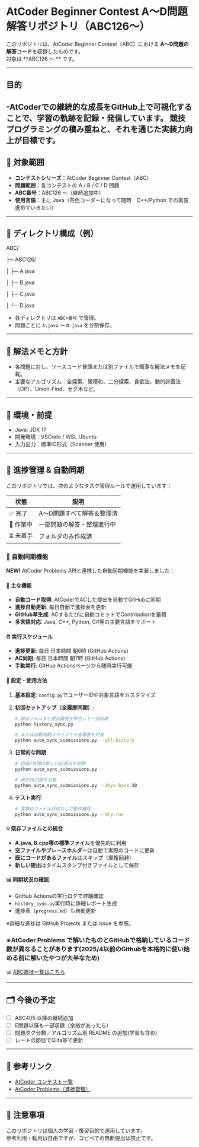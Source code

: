 # AtCoder Beginner Contest A〜D問題 解答リポジトリ（ABC126〜）

このリポジトリは、AtCoder Beginner Contest（ABC）における **A〜D問題の解答コード**を収録したものです。  
対象は **ABC126 〜 ** です。

---

## 目的

-AtCoderでの継続的な成長をGitHub上で可視化することで、学習の軌跡を記録・発信しています。
競技プログラミングの積み重ねと、それを通じた実装力向上が目標です。
---
## 📌 対象範囲

- **コンテストシリーズ**：AtCoder Beginner Contest（ABC）
- **問題範囲**：各コンテストの A / B / C / D 問題
- **ABC番号**：ABC126 〜（継続追加中）
- **使用言語**：主に Java（茶色コーダーになって随時　C++/Python での実装進めていきたい）

---

## 📁 ディレクトリ構成（例）

ABC/

├─ ABC126/

│ ├─ A.java

│ ├─ B.java

│ ├─ C.java

│ └─ D.java


- 各ディレクトリは `ABC+番号` で管理。
- 問題ごとに `A.java` ～ `D.java` を分割保存。

---

## 📘 解法メモと方針

- 各問題に対し、ソースコード冒頭または別ファイルで簡潔な解法メモを記載。
- 主要なアルゴリズム：全探索、累積和、二分探索、貪欲法、動的計画法（DP）、Union-Find、セグ木など。

---

## 🧰 環境・前提

- Java: JDK 17 
- 開発環境：VSCode / WSL Ubuntu
- 入力出力：標準IO形式（Scanner 使用）

---

## 🔧 進捗管理 & 自動同期

このリポジトリでは、次のようなタスク管理ルールで運用しています：

| 状態        | 説明                             |
|-------------|----------------------------------|
| ✅ 完了     | A〜D問題すべて解答＆整理済       |
| 🔄 作業中   | 一部問題の解答・整理進行中       |
| ⏳ 未着手   | フォルダのみ作成済               |

### 🤖 自動同期機能

**NEW!** AtCoder Problems APIと連携した自動同期機能を実装しました：

#### 🌟 主な機能
- **自動コード取得**: AtCoderでACした提出を自動でGitHubに同期
- **進捗自動更新**: 毎日自動で進捗表を更新
- **GitHub草生成**: ACするたびに自動コミットでContributionを蓄積
- **多言語対応**: Java, C++, Python, C#等の主要言語をサポート

#### ⏰ 実行スケジュール
- **進捗更新**: 毎日 日本時間 朝6時 (GitHub Actions)
- **AC同期**: 毎日 日本時間 朝7時 (GitHub Actions)
- **手動実行**: GitHub Actionsページから随時実行可能

#### 🔧 設定・使用方法

1. **基本設定**: `config.py`でユーザーIDや対象言語をカスタマイズ

2. **初回セットアップ（全履歴同期）**:
   ```bash
   # 既存フォルダと提出履歴を照合して一括同期
   python history_sync.py
   
   # または自動同期スクリプトで全履歴を対象
   python auto_sync_submissions.py --all-history
   ```

3. **日常的な同期**:
   ```bash
   # 過去7日間の新しいAC提出を同期
   python auto_sync_submissions.py
   
   # 過去30日間を対象
   python auto_sync_submissions.py --days-back 30
   ```

4. **テスト実行**:
   ```bash
   # 実際のファイル作成なしで動作確認
   python auto_sync_submissions.py --dry-run
   ```

#### 💡 既存ファイルとの統合

- **A.java, B.cpp等の標準ファイル**を優先的に利用
- **空ファイルやプレースホルダー**は自動で実際のコードに更新
- **既にコードがあるファイル**はスキップ（重複回避）
- **新しい提出**はタイムスタンプ付きファイルとして保存

#### 📊 同期状況の確認

- GitHub Actionsの実行ログで詳細確認
- `history_sync.py`実行時に詳細レポート生成
- 進捗表（`progress.md`）も自動更新

※詳細な進捗は GitHub Projects または issue を参照。

### ※AtCoder Problems で解いたものとGitHubで格納しているコード数が異なることがあります(2025/4以前のGithubを本格的に使い始める前に解いたやつが大半なため)

📊 [ABC進捗一覧はこちら](./progress.md)


---

## 🗂 今後の予定

- [ ] ABC405 以降の継続追加
- [ ] E問題以降も一部収録（余裕があったら）
- [ ] 問題タグ分類／アルゴリズム別 README の追加(学習も含め)
- [ ] レートの節目でQiita等で更新

---

## 🔗 参考リンク

- [AtCoder コンテスト一覧](https://atcoder.jp/contests/)
- [AtCoder Problems（進捗管理）](https://kenkoooo.com/atcoder/#/table/Y_maekawa)

---

## 📝 注意事項

このリポジトリは個人の学習・復習目的で運用しています。  
参考利用・転用は自由ですが、コピペでの無断提出は禁止です。



